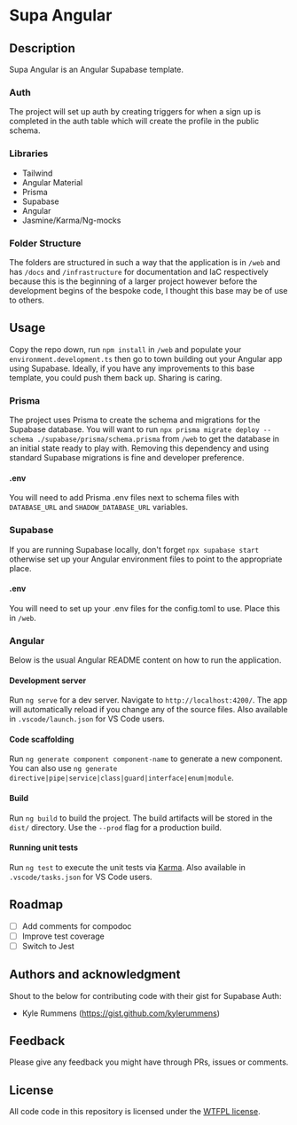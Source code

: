 # Supa Angular

## Description
Supa Angular is an Angular Supabase template.

### Auth
The project will set up auth by creating triggers for when a sign up is completed in the auth table which will create the profile in the public schema.

### Libraries
 - Tailwind
 - Angular Material
 - Prisma
 - Supabase
 - Angular
 - Jasmine/Karma/Ng-mocks

### Folder Structure
The folders are structured in such a way that the application is in `/web` and has `/docs` and `/infrastructure` for documentation and IaC respectively because this is the beginning of a larger project however before the development begins of the bespoke code, I thought this base may be of use to others.

## Usage
Copy the repo down, run `npm install` in `/web` and populate your `environment.development.ts` then go to town building out your Angular app using Supabase. Ideally, if you have any improvements to this base template, you could push them back up. Sharing is caring.

### Prisma
The project uses Prisma to create the schema and migrations for the Supabase database. You will want to run `npx prisma migrate deploy --schema ./supabase/prisma/schema.prisma` from `/web` to get the database in an initial state ready to play with. Removing this dependency and using standard Supabase migrations is fine and developer preference.

#### .env
You will need to add Prisma .env files next to schema files with `DATABASE_URL` and `SHADOW_DATABASE_URL` variables.

### Supabase
If you are running Supabase locally, don't forget `npx supabase start` otherwise set up your Angular environment files to point to the appropriate place.

#### .env
You will need to set up your .env files for the config.toml to use. Place this in `/web`.

### Angular
Below is the usual Angular README content on how to run the application.

#### Development server

Run `ng serve` for a dev server. Navigate to `http://localhost:4200/`. The app will automatically reload if you change any of the source files.
Also available in `.vscode/launch.json` for VS Code users.

#### Code scaffolding

Run `ng generate component component-name` to generate a new component. You can also use `ng generate directive|pipe|service|class|guard|interface|enum|module`.

#### Build

Run `ng build` to build the project. The build artifacts will be stored in the `dist/` directory. Use the `--prod` flag for a production build.

#### Running unit tests

Run `ng test` to execute the unit tests via [Karma](https://karma-runner.github.io).
Also available in `.vscode/tasks.json` for VS Code users.

## Roadmap
- [ ] Add comments for compodoc
- [ ] Improve test coverage
- [ ] Switch to Jest

## Authors and acknowledgment
Shout to the below for contributing code with their gist for Supabase Auth:

 - Kyle Rummens (https://gist.github.com/kylerummens)

## Feedback
Please give any feedback you might have through PRs, issues or comments.

## License
All code code in this repository is licensed under the [WTFPL license](LICENSE).

